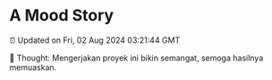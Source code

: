 # A Mood Story

⏰ Updated on Fri, 02 Aug 2024 03:21:44 GMT

💭 Thought: Mengerjakan proyek ini bikin semangat, semoga hasilnya memuaskan.

